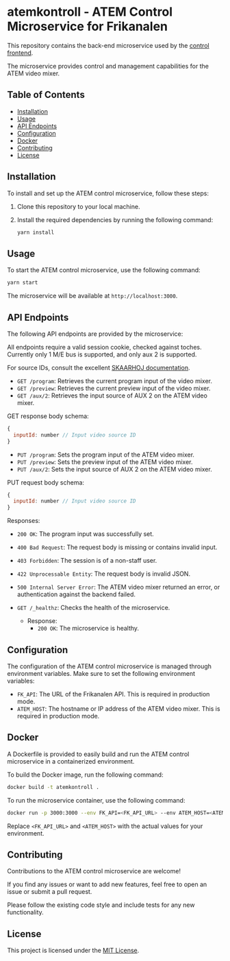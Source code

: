 # atemkontroll - ATEM Control Microservice for Frikanalen

This repository contains the back-end microservice used by the [control frontend](https://github.com/frikanalen/styring).

The microservice provides control and management capabilities for the ATEM video mixer.

## Table of Contents

- [Installation](#installation)
- [Usage](#usage)
- [API Endpoints](#api-endpoints)
- [Configuration](#configuration)
- [Docker](#docker)
- [Contributing](#contributing)
- [License](#license)

## Installation

To install and set up the ATEM control microservice, follow these steps:

1. Clone this repository to your local machine.
2. Install the required dependencies by running the following command:

   ```bash
   yarn install
   ```

## Usage

To start the ATEM control microservice, use the following command:

```bash
yarn start
```

The microservice will be available at `http://localhost:3000`.

## API Endpoints

The following API endpoints are provided by the microservice:

All endpoints require a valid session cookie, checked against toches.
Currently only 1 M/E bus is supported, and only aux 2 is supported.

For source IDs, consult the excellent [SKAARHOJ documentation](https://www.skaarhoj.com/discover/blackmagic-atem-switcher-protocol#:~:text=Commands-,VIDEOSRC,-Array).

- `GET /program`: Retrieves the current program input of the video mixer.
- `GET /preview`: Retrieves the current preview input of the video mixer.
- `GET /aux/2`: Retrieves the input source of AUX 2 on the ATEM video mixer.

GET response body schema:
   ```javascript
   {
     inputId: number // Input video source ID
   }
   ```

- `PUT /program`: Sets the program input of the ATEM video mixer.
- `PUT /preview`: Sets the preview input of the ATEM video mixer.
- `PUT /aux/2`: Sets the input source of AUX 2 on the ATEM video mixer.

PUT request body schema:
  ```javascript
  {
    inputId: number // Input video source ID
  }
  ```

Responses:
- `200 OK`: The program input was successfully set.
- `400 Bad Request`: The request body is missing or contains invalid input.
- `403 Forbidden`: The session is of a non-staff user.
- `422 Unprocessable Entity`: The request body is invalid JSON.
- `500 Internal Server Error`: The ATEM video mixer returned an error, or authentication against the backend failed.


- `GET /_healthz`: Checks the health of the microservice.

   - Response:
      - `200 OK`: The microservice is healthy.

## Configuration

The configuration of the ATEM control microservice is managed through environment variables. Make sure to set the following environment variables:

- `FK_API`: The URL of the Frikanalen API. This is required in production mode.
- `ATEM_HOST`: The hostname or IP address of the ATEM video mixer. This is required in production mode.

## Docker

A Dockerfile is provided to easily build and run the ATEM control microservice in a containerized environment.

To build the Docker image, run the following command:

```bash
docker build -t atemkontroll .
```

To run the microservice container, use the following command:

```bash
docker run -p 3000:3000 --env FK_API=<FK_API_URL> --env ATEM_HOST=<ATEM_HOST> atemkontroll
```

Replace `<FK_API_URL>` and `<ATEM_HOST>` with the actual values for your environment.

## Contributing

Contributions to the ATEM control microservice are welcome!

If you find any issues or want to add new features, feel free to open an issue or submit a pull request.

Please follow the existing code style and include tests for any new functionality.

## License

This project is licensed under the [MIT License](LICENSE).